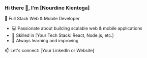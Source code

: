 ### Hi there 👋, I'm [Nourdine Kientega]  
🚀 Full Stack Web & Mobile Developer  

- 💻 Passionate about building scalable web & mobile applications  
- 🔧 Skilled in [Your Tech Stack: React, Node.js, etc.]  
- 🎯 Always learning and improving  

📫 Let's connect: [Your LinkedIn or Website]  

